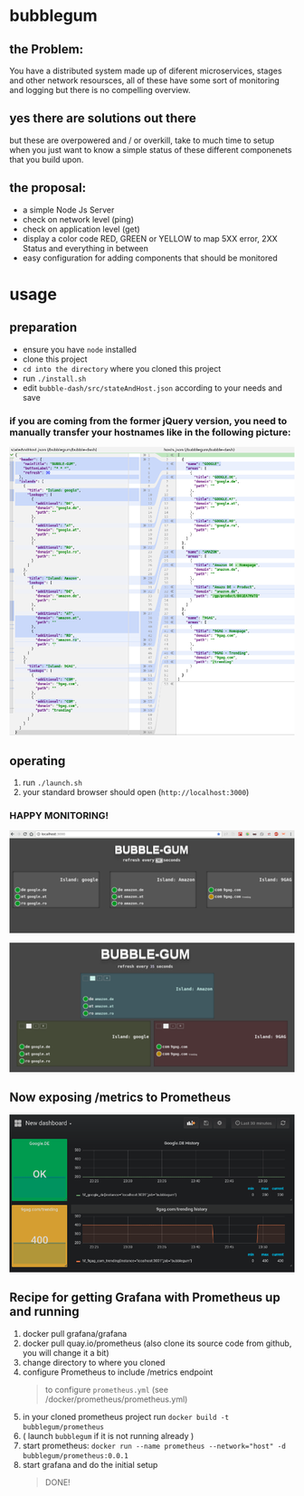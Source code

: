# bubblegum

## the Problem: 
 You have a distributed system made up of diferent microservices, stages and other network resoursces, all of these have some sort of monitoring and logging but there is no compelling overview.
 
## yes there are solutions out there
but these are overpowered and / or overkill, take to much time to setup when you just want to know a simple status of these different componenets that you build upon. 

## the proposal:
 - a simple Node Js Server
 - check on network level (ping)
 - check on application level (get) 
 - display a color code <span style="text:red">RED</span>, GREEN or YELLOW to map 5XX error, 2XX Status and everything in between
 - easy configuration for adding components that should be monitored
 # usage
 ## preparation
 * ensure you have `node` installed
 * clone this project
 * `cd into the directory` where you cloned this project
 * run `./install.sh`
 * edit `bubble-dash/src/stateAndHost.json` according to your needs and save
   
### if you are coming from the former jQuery version, you need to manually transfer your hostnames like in the following picture:
![diff][1]
   
## operating
 1. run `./launch.sh`
 2. your standard browser should open (`http://localhost:3000`)
 
### HAPPY MONITORING!
![what to expect][2]

![what to expexct][3]

## Now exposing /metrics to Prometheus

![suggested dashboard][4]

## Recipe for getting Grafana with Prometheus up and running

 1. docker pull grafana/grafana
 2. docker pull quay.io/prometheus (also clone its source code from github, you will change it a bit)
 3. change directory to where you cloned 
 4. configure Prometheus to include /metrics endpoint 
    > to configure `prometheus.yml` (see /docker/prometheus/prometheus.yml)
 5. in your cloned prometheus project run `docker build -t bubblegum/prometheus`
 6. ( launch `bubblegum` if it is not running already )
 7. start prometheus: `docker run --name prometheus --network="host" -d bubblegum/prometheus:0.0.1`
 8. start grafana and do the initial setup
    > DONE!

[1]:transfer.png
[2]:media/all-greens.png
[3]:media/all-greens-custom.png
[4]:media/added-prometheus.png

